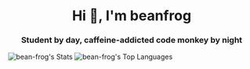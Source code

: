 <h1 align="center">Hi 👋, I'm beanfrog</h1>
<h3 align="center">Student by day, caffeine-addicted code monkey by night</h3>

![bean-frog's Stats](https://github-readme-stats.vercel.app/api?username=bean-frog&theme=dark&show_icons=true&hide_border=true&count_private=false)
![bean-frog's Top Languages](https://github-readme-stats.vercel.app/api/top-langs/?username=bean-frog&theme=dark&show_icons=true&hide_border=true&layout=compact)
